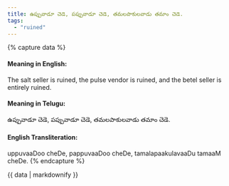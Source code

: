 ```yaml
---
title: ఉప్పువాడూ చెడె, పప్పువాడూ చెడె, తమలపాకులవాడు తమాం చెడె.
tags:
  - "ruined"
---
```


{% capture data %}
#### Meaning in English:
The salt seller is ruined, the pulse vendor is ruined, and the betel seller is entirely ruined.

#### Meaning in Telugu:
ఉప్పువాడూ చెడె, పప్పువాడూ చెడె, తమలపాకులవాడు తమాం చెడె.

#### English Transliteration:
uppuvaaDoo cheDe, pappuvaaDoo cheDe, tamalapaakulavaaDu tamaaM cheDe.
{% endcapture %}

<div class="notice">{{ data | markdownify }}</div>

